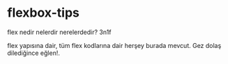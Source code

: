 # flexbox-tips
flex nedir nelerdir nerelerdedir? 3n1f

flex yapısına dair, tüm flex kodlarına dair herşey burada mevcut. Gez dolaş dilediğince eğlen!.
